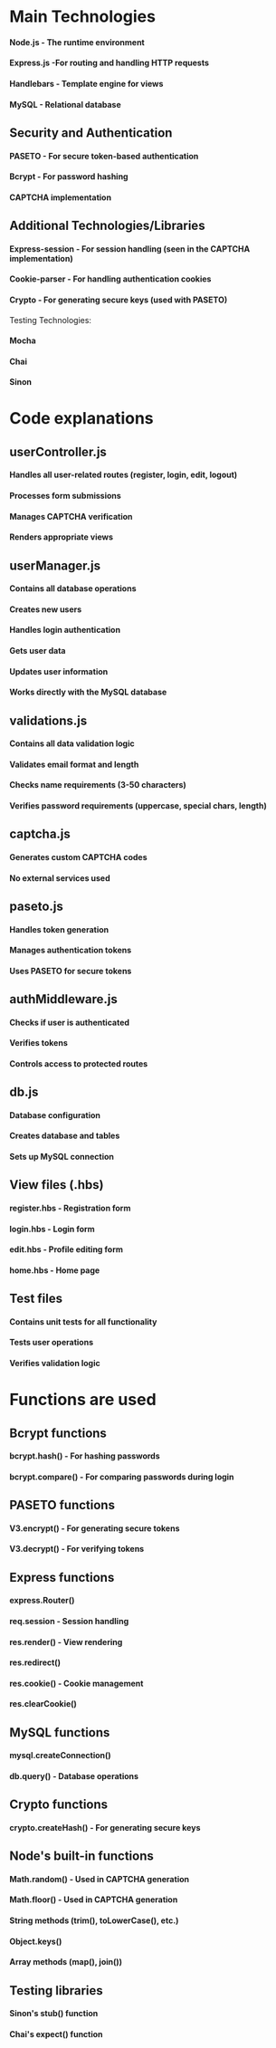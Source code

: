 # Main Technologies

<h4>Node.js - The runtime environment</h4>
<h4>Express.js -For routing and handling HTTP requests</h4>
<h4>Handlebars - Template engine for views</h4>
<h4>MySQL - Relational database</h4>

<h2>Security and Authentication</h2>
<h4>PASETO - For secure token-based authentication</h4>
<h4>Bcrypt - For password hashing</h4>
<h4>CAPTCHA implementation</h4>

<h2>Additional Technologies/Libraries</h2>
<h4>Express-session - For session handling (seen in the CAPTCHA implementation)</h4>
<h4>Cookie-parser - For handling authentication cookies</h4>
<h4>Crypto - For generating secure keys (used with PASETO)</h4>

Testing Technologies:
<h4>Mocha</h4>
<h4>Chai</h4>
<h4>Sinon</h4>

# Code explanations
<h2>userController.js</h2>

<h4>Handles all user-related routes (register, login, edit, logout)</h4>
<h4>Processes form submissions</h4>
<h4>Manages CAPTCHA verification</h4>
<h4>Renders appropriate views</h4>

<h2>userManager.js</h2>

<h4>Contains all database operations</h4>
<h4>Creates new users</h4>
<h4>Handles login authentication</h4>
<h4>Gets user data</h4>
<h4>Updates user information</h4>
<h4>Works directly with the MySQL database</h4>

<h2>validations.js</h2>

<h4>Contains all data validation logic</h4>
<h4>Validates email format and length</h4>
<h4>Checks name requirements (3-50 characters)</h4>
<h4>Verifies password requirements (uppercase, special chars, length)</h4>

<h2>captcha.js</h2>

<h4>Generates custom CAPTCHA codes</h4>
<h4>No external services used</h4>

<h2>paseto.js</h2>

<h4>Handles token generation</h4>
<h4>Manages authentication tokens</h4>
<h4>Uses PASETO for secure tokens</h4>

<h2>authMiddleware.js</h2>

<h4>Checks if user is authenticated</h4>
<h4>Verifies tokens</h4>
<h4>Controls access to protected routes</h4>

<h2>db.js</h2>

<h4>Database configuration</h4>
<h4>Creates database and tables</h4>
<h4>Sets up MySQL connection</h4>

<h2>View files (.hbs)</h2>

<h4>register.hbs - Registration form</h4>
<h4>login.hbs - Login form</h4>
<h4>edit.hbs - Profile editing form</h4>
<h4>home.hbs - Home page</h4>

<h2>Test files</h2>

<h4>Contains unit tests for all functionality</h4>
<h4>Tests user operations</h4>
<h4>Verifies validation logic</h4>

# Functions are used

<h2>Bcrypt functions</h2>

<h4>bcrypt.hash() - For hashing passwords</h4>
<h4>bcrypt.compare() - For comparing passwords during login</h4>

<h2>PASETO functions</h2>

<h4>V3.encrypt() - For generating secure tokens</h4>
<h4>V3.decrypt() - For verifying tokens</h4>

<h2>Express functions</h2>

<h4>express.Router()</h4>
<h4>req.session - Session handling</h4>
<h4>res.render() - View rendering</h4>
<h4>res.redirect()</h4>
<h4>res.cookie() - Cookie management</h4>
<h4>res.clearCookie()</h4>

<h2>MySQL functions</h2>

<h4>mysql.createConnection()</h4>
<h4>db.query() - Database operations</h4>

<h2>Crypto functions</h2>

<h4>crypto.createHash() - For generating secure keys</h4>

<h2>Node's built-in functions</h2>

<h4>Math.random() - Used in CAPTCHA generation</h4>
<h4>Math.floor() - Used in CAPTCHA generation</h4>
<h4>String methods (trim(), toLowerCase(), etc.)</h4>
<h4>Object.keys()</h4>
<h4>Array methods (map(), join())</h4>

<h2>Testing libraries</h2>

<h4>Sinon's stub() function</h4>
<h4>Chai's expect() function</h4>
